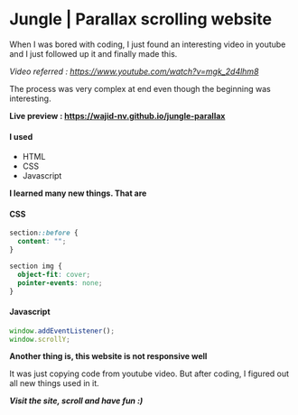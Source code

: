 # Jungle | Parallax scrolling website

When I was bored with coding, I just found an interesting video in youtube and I just followed up it and finally made this.

_Video referred : https://www.youtube.com/watch?v=mgk_2d4lhm8_

The process was very complex at end even though the beginning was interesting.

**Live preview : https://wajid-nv.github.io/jungle-parallax**

#### I used

- HTML
- CSS
- Javascript

**I learned many new things. That are**

#### CSS

```css
section::before {
  content: "";
}

section img {
  object-fit: cover;
  pointer-events: none;
}
```

#### Javascript

```javascript
window.addEventListener();
window.scrollY;
```

**Another thing is, this website is not responsive well**

It was just copying code from youtube video. But after coding, I figured out all new things used in it.

**_Visit the site, scroll and have fun :)_**
